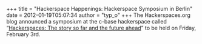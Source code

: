 +++
title = "Hackerspace Happenings: Hackerspace Symposium in Berlin"
date = 2012-01-19T05:07:34
author = "typ_o"
+++
The Hackerspaces.org blog announced a symposium at the c-base
hackerspace called “[Hackerspaces: The story so far and the future
ahead](http://blog.hackerspaces.org/2012/01/13/upcoming-symposium-in-berlin-germany-hackerspaces-the-story-so-far-and-the-future-ahead/)”
to be held on Friday, February 3rd.
